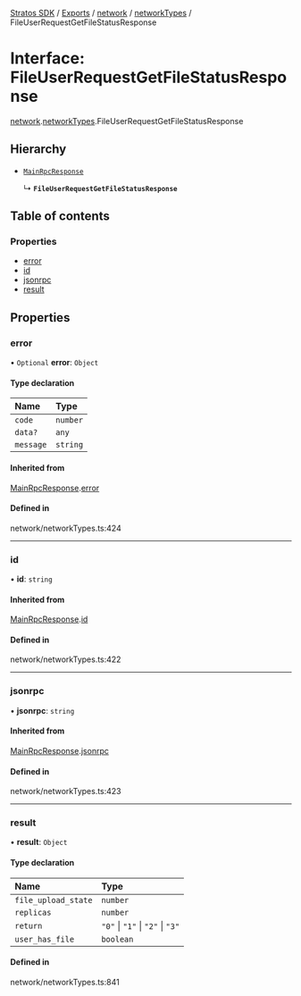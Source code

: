 [Stratos SDK](../README.md) / [Exports](../modules.md) / [network](../modules/network.md) / [networkTypes](../modules/network.networkTypes.md) / FileUserRequestGetFileStatusResponse

# Interface: FileUserRequestGetFileStatusResponse

[network](../modules/network.md).[networkTypes](../modules/network.networkTypes.md).FileUserRequestGetFileStatusResponse

## Hierarchy

- [`MainRpcResponse`](network.networkTypes.MainRpcResponse.md)

  ↳ **`FileUserRequestGetFileStatusResponse`**

## Table of contents

### Properties

- [error](network.networkTypes.FileUserRequestGetFileStatusResponse.md#error)
- [id](network.networkTypes.FileUserRequestGetFileStatusResponse.md#id)
- [jsonrpc](network.networkTypes.FileUserRequestGetFileStatusResponse.md#jsonrpc)
- [result](network.networkTypes.FileUserRequestGetFileStatusResponse.md#result)

## Properties

### error

• `Optional` **error**: `Object`

#### Type declaration

| Name | Type |
| :------ | :------ |
| `code` | `number` |
| `data?` | `any` |
| `message` | `string` |

#### Inherited from

[MainRpcResponse](network.networkTypes.MainRpcResponse.md).[error](network.networkTypes.MainRpcResponse.md#error)

#### Defined in

network/networkTypes.ts:424

___

### id

• **id**: `string`

#### Inherited from

[MainRpcResponse](network.networkTypes.MainRpcResponse.md).[id](network.networkTypes.MainRpcResponse.md#id)

#### Defined in

network/networkTypes.ts:422

___

### jsonrpc

• **jsonrpc**: `string`

#### Inherited from

[MainRpcResponse](network.networkTypes.MainRpcResponse.md).[jsonrpc](network.networkTypes.MainRpcResponse.md#jsonrpc)

#### Defined in

network/networkTypes.ts:423

___

### result

• **result**: `Object`

#### Type declaration

| Name | Type |
| :------ | :------ |
| `file_upload_state` | `number` |
| `replicas` | `number` |
| `return` | ``"0"`` \| ``"1"`` \| ``"2"`` \| ``"3"`` |
| `user_has_file` | `boolean` |

#### Defined in

network/networkTypes.ts:841
